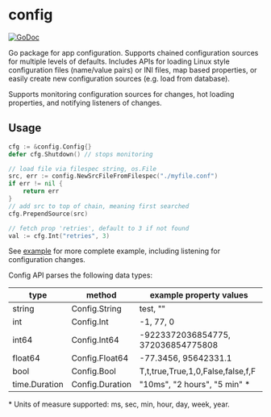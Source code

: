 # config

[![GoDoc](https://godoc.org/github.com/wiggin77/config?status.svg)](https://godoc.org/github.com/wiggin77/config)

Go package for app configuration. Supports chained configuration sources for multiple levels of defaults.
Includes APIs for loading Linux style configuration files (name/value pairs) or INI files, map based properties,
or easily create new configuration sources (e.g. load from database).

Supports monitoring configuration sources for changes, hot loading properties, and notifying listeners of changes.

## Usage

```Go
cfg := &config.Config{}
defer cfg.Shutdown() // stops monitoring

// load file via filespec string, os.File
src, err := config.NewSrcFileFromFilespec("./myfile.conf")
if err != nil {
    return err
}
// add src to top of chain, meaning first searched
cfg.PrependSource(src)

// fetch prop 'retries', default to 3 if not found
val := cfg.Int("retries", 3)
```

See [example](./example_test.go) for more complete example, including listening for configuration changes.

Config API parses the following data types:

| type    | method | example property values |
| ------- | ------ | -------- |
| string  | Config.String  | test, "" |
| int     | Config.Int     | -1, 77, 0  |
| int64   | Config.Int64   | -9223372036854775, 372036854775808 |
| float64 | Config.Float64 | -77.3456, 95642331.1 |
| bool    | Config.Bool    | T,t,true,True,1,0,False,false,f,F |
| time.Duration | Config.Duration | "10ms", "2 hours", "5 min" * |

\* Units of measure supported: ms, sec, min, hour, day, week, year.